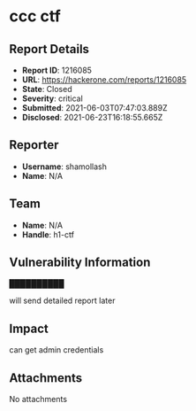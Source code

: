 # ccc ctf 

## Report Details
- **Report ID**: 1216085
- **URL**: https://hackerone.com/reports/1216085
- **State**: Closed
- **Severity**: critical
- **Submitted**: 2021-06-03T07:47:03.889Z
- **Disclosed**: 2021-06-23T16:18:55.665Z

## Reporter
- **Username**: shamollash
- **Name**: N/A

## Team
- **Name**: N/A
- **Handle**: h1-ctf

## Vulnerability Information
██████████

will send  detailed report later

## Impact

can get admin credentials

## Attachments
No attachments
